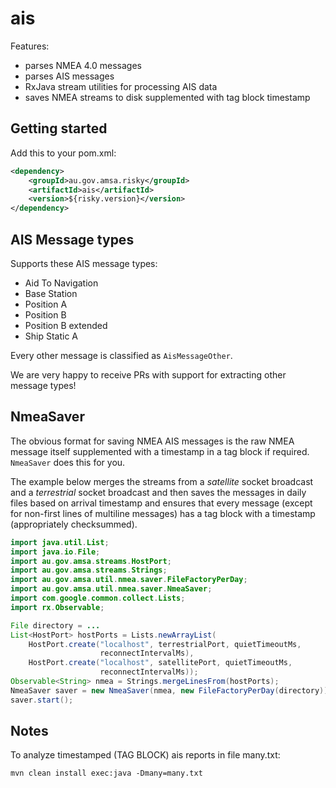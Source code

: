 ais
=========

Features:

* parses NMEA 4.0 messages
* parses AIS messages
* RxJava stream utilities for processing AIS data
* saves NMEA streams to disk supplemented with tag block timestamp

Getting started
--------------------
Add this to your pom.xml:
```xml
<dependency>
    <groupId>au.gov.amsa.risky</groupId>
    <artifactId>ais</artifactId>
    <version>${risky.version}</version>
</dependency>
```

AIS Message types
-------------------
Supports these AIS message types:

* Aid To Navigation
* Base Station
* Position A
* Position B
* Position B extended
* Ship Static A

Every other message is classified as ```AisMessageOther```. 

We are very happy to receive PRs with support for extracting other message types!

NmeaSaver
-----------
The obvious format for saving NMEA AIS messages is the raw NMEA message itself supplemented with a 
timestamp in a tag block if required. ```NmeaSaver``` does this for you.

The example below merges the streams from a *satellite* socket broadcast and a *terrestrial* socket
broadcast and then saves the messages in daily files based on arrival timestamp and ensures that 
every message (except for non-first lines of multiline messages) has a tag block with a timestamp (appropriately checksummed).

```java
import java.util.List;
import java.io.File;
import au.gov.amsa.streams.HostPort;
import au.gov.amsa.streams.Strings;
import au.gov.amsa.util.nmea.saver.FileFactoryPerDay;
import au.gov.amsa.util.nmea.saver.NmeaSaver;
import com.google.common.collect.Lists;
import rx.Observable;

File directory = ...
List<HostPort> hostPorts = Lists.newArrayList(
    HostPort.create("localhost", terrestrialPort, quietTimeoutMs,
					reconnectIntervalMs),
	HostPort.create("localhost", satellitePort, quietTimeoutMs,
					reconnectIntervalMs));
Observable<String> nmea = Strings.mergeLinesFrom(hostPorts);
NmeaSaver saver = new NmeaSaver(nmea, new FileFactoryPerDay(directory));
saver.start();
```

Notes
---------
To analyze timestamped (TAG BLOCK) ais reports in file many.txt:

```mvn clean install exec:java -Dmany=many.txt```


